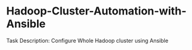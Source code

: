 # Hadoop-Cluster-Automation-with-Ansible

Task Description:
Configure Whole Hadoop cluster using Ansible
